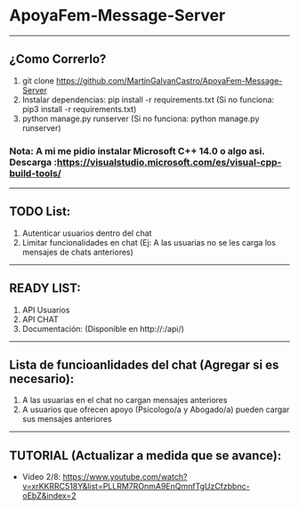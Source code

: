 # ApoyaFem-Message-Server
---
## ¿Como Correrlo?
1. git clone https://github.com/MartinGalvanCastro/ApoyaFem-Message-Server
2. Instalar dependencias: pip install -r requirements.txt (Si no funciona: pip3 install -r requirements.txt)
3. python manage.py runserver (Si no funciona: python manage.py runserver)
### Nota: A mi me pidio instalar Microsoft C++ 14.0 o algo asi. Descarga :https://visualstudio.microsoft.com/es/visual-cpp-build-tools/
---
## TODO List:
1. Autenticar usuarios dentro del chat
2. Limitar funcionalidades en chat (Ej: A las usuarias no se les carga los mensajes de chats anteriores)
 ---
## READY LIST:
1. API Usuarios
2. API CHAT
3. Documentación: (Disponible en http://<IpDelServidor>:<PuertoDelServidor>/api/)
 ---
 ## Lista de funcioanlidades del chat (Agregar si es necesario):
 1. A las usuarias en el chat no cargan mensajes anteriores
 2. A usuarios que ofrecen apoyo (Psicologo/a y Abogado/a) pueden cargar sus mensajes anteriores 
 ---
 ## TUTORIAL (Actualizar a medida que se avance): 
* Video 2/8: https://www.youtube.com/watch?v=xrKKRRC518Y&list=PLLRM7ROnmA9EnQmnfTgUzCfzbbnc-oEbZ&index=2
